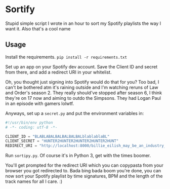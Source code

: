 # Sortify

Stupid simple script I wrote in an hour to sort my Spotify playlists the way I want it. Also that's a cool name

## Usage
Install the requirements.
```pip install -r requirements.txt```

Set up an app on your Spotify dev account. Save the Client ID and secret from there, and add a redirect URI in your whitelist.

Oh, you thought just signing into Spotify would do that for you? Too bad, I can't be bothered atm it's raining outside and I'm watching reruns of Law and Order's season 2. They really should've stopped after season 6, I think they're on 17 now and aiming to outdo the Simpsons. They had Logan Paul in an episode with gamers lolwtf.

Anyways, set up a `secret.py` and put the environment variables in:
```python
#!/usr/bin/env python
# -*- coding: utf-8 -*-

CLIENT_ID = "BLABLABALBALBALBALBALblablablaBL"
CLIENT_SECRET = "HUNTER2HUNTER2HUNTER2HUNTER2HUNT"
REDIRECT_URI = "http://localhost:8000/billie_eilish_may_be_an_industry_plant_for_teen_girls_but_shes_way_better_than_cardi_b"
```

Run `sortipy.py`. Of course it's in Python 3, get with the times boomer.

You'll get prompted for the redirect URI which you can copypasta from your browser you got redirected to. Bada bing bada boom you're done, you can now sort your Spotify playlist by time signatures, BPM and the length of the track names for all I care. :)
